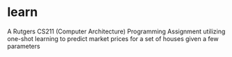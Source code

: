 # learn
A Rutgers CS211 (Computer Architecture) Programming Assignment utilizing one-shot learning to predict market prices for a set of houses given a few parameters
